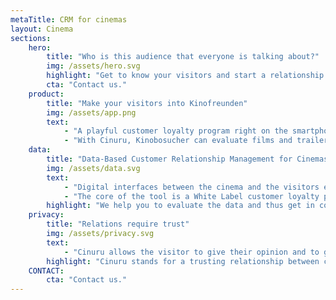 ```yaml
---
metaTitle: CRM for cinemas
layout: Cinema
sections:
    hero:
        title: "Who is this audience that everyone is talking about?"
        img: /assets/hero.svg
        highlight: "Get to know your visitors and start a relationship."
        cta: "Contact us."
    product:
        title: "Make your visitors into Kinofreunden"
        img: /assets/app.png
        text:
            - "A playful customer loyalty program right on the smartphone."
            - "With Cinuru, Kinobosucher can evaluate films and trailers, collect points and redeem them for attractive bonuses, creating a direct channel to your visitors, which will remind them of their favorite films for filming and invite them to the cinema with special offers and events . "
    data:
        title: "Data-Based Customer Relationship Management for Cinemas"
        img: /assets/data.svg
        text:
            - "Digital interfaces between the cinema and the visitors enable the information exchange along the entire Customer Journey. Get to know your regular customers and win new ones."
            - "The core of the tool is a White Label customer loyalty program for your cinema, which allows your visitors to evaluate trailers and films, collect points and redeem them in attractive premiums."
        highlight: "We help you to evaluate the data and thus get in contact with your visitors."
    privacy:
        title: "Relations require trust"
        img: /assets/privacy.svg
        text:
            - "Cinuru allows the visitor to give their opinion and to get in touch with his cinema. The top premise in the evaluation of the information is the consent of the individual users as well as an openness when dealing with the data."
        highlight: "Cinuru stands for a trusting relationship between cinema and visitors."
    CONTACT:
        cta: "Contact us."
---
```

